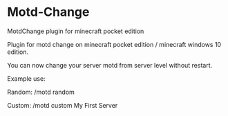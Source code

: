 # Motd-Change
MotdChange plugin for minecraft pocket edition


Plugin for motd change on minecraft pocket edition / minecraft windows 10 edition. 

You can now change your server motd from server level without restart.

Example use:

Random:
/motd random

Custom:
/motd custom My First Server
